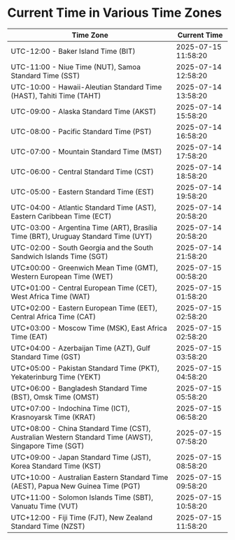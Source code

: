 # Current Time in Various Time Zones

| Time Zone | Current Time |
|-----------|--------------|
| UTC-12:00 - Baker Island Time (BIT) | 2025-07-15 11:58:20 |
| UTC-11:00 - Niue Time (NUT), Samoa Standard Time (SST) | 2025-07-14 12:58:20 |
| UTC-10:00 - Hawaii-Aleutian Standard Time (HAST), Tahiti Time (TAHT) | 2025-07-14 13:58:20 |
| UTC-09:00 - Alaska Standard Time (AKST) | 2025-07-14 15:58:20 |
| UTC-08:00 - Pacific Standard Time (PST) | 2025-07-14 16:58:20 |
| UTC-07:00 - Mountain Standard Time (MST) | 2025-07-14 17:58:20 |
| UTC-06:00 - Central Standard Time (CST) | 2025-07-14 18:58:20 |
| UTC-05:00 - Eastern Standard Time (EST) | 2025-07-14 19:58:20 |
| UTC-04:00 - Atlantic Standard Time (AST), Eastern Caribbean Time (ECT) | 2025-07-14 20:58:20 |
| UTC-03:00 - Argentina Time (ART), Brasília Time (BRT), Uruguay Standard Time (UYT) | 2025-07-14 20:58:20 |
| UTC-02:00 - South Georgia and the South Sandwich Islands Time (SGT) | 2025-07-14 21:58:20 |
| UTC±00:00 - Greenwich Mean Time (GMT), Western European Time (WET) | 2025-07-15 00:58:20 |
| UTC+01:00 - Central European Time (CET), West Africa Time (WAT) | 2025-07-15 01:58:20 |
| UTC+02:00 - Eastern European Time (EET), Central Africa Time (CAT) | 2025-07-15 02:58:20 |
| UTC+03:00 - Moscow Time (MSK), East Africa Time (EAT) | 2025-07-15 02:58:20 |
| UTC+04:00 - Azerbaijan Time (AZT), Gulf Standard Time (GST) | 2025-07-15 03:58:20 |
| UTC+05:00 - Pakistan Standard Time (PKT), Yekaterinburg Time (YEKT) | 2025-07-15 04:58:20 |
| UTC+06:00 - Bangladesh Standard Time (BST), Omsk Time (OMST) | 2025-07-15 05:58:20 |
| UTC+07:00 - Indochina Time (ICT), Krasnoyarsk Time (KRAT) | 2025-07-15 06:58:20 |
| UTC+08:00 - China Standard Time (CST), Australian Western Standard Time (AWST), Singapore Time (SGT) | 2025-07-15 07:58:20 |
| UTC+09:00 - Japan Standard Time (JST), Korea Standard Time (KST) | 2025-07-15 08:58:20 |
| UTC+10:00 - Australian Eastern Standard Time (AEST), Papua New Guinea Time (PGT) | 2025-07-15 09:58:20 |
| UTC+11:00 - Solomon Islands Time (SBT), Vanuatu Time (VUT) | 2025-07-15 10:58:20 |
| UTC+12:00 - Fiji Time (FJT), New Zealand Standard Time (NZST) | 2025-07-15 11:58:20 |
